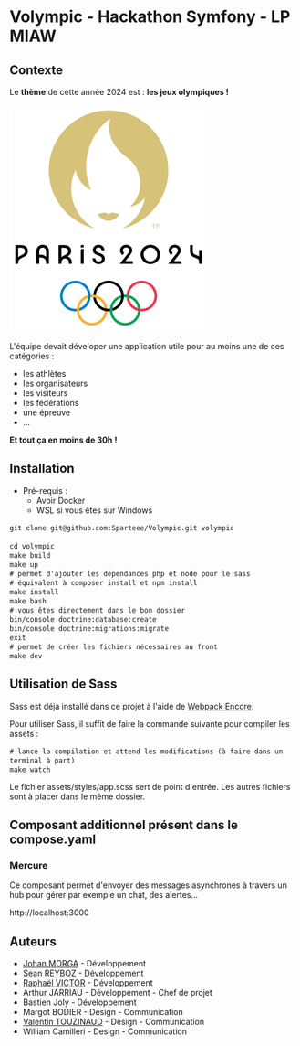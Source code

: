 # Volympic - Hackathon Symfony - LP MIAW

## Contexte
Le **thème** de cette année 2024 est : **les jeux olympiques !**

![JO Paris 2024](images/LogoJOParis2024.svg)

L'équipe devait déveloper une application utile pour au moins une de ces catégories :
- les athlètes 
- les organisateurs
- les visiteurs
- les fédérations
- une épreuve
- ...

**Et tout ça en moins de 30h !**

## Installation
- Pré-requis :
   - Avoir Docker
   - WSL si vous êtes sur Windows

```shell
git clone git@github.com:Sparteee/Volympic.git volympic

cd volympic
make build
make up
# permet d'ajouter les dépendances php et node pour le sass
# équivalent à composer install et npm install
make install
make bash
# vous êtes directement dans le bon dossier
bin/console doctrine:database:create
bin/console doctrine:migrations:migrate
exit
# permet de créer les fichiers nécessaires au front
make dev
```
## Utilisation de Sass

Sass est déjà installé dans ce projet à l'aide de [Webpack Encore](https://symfony.com/doc/6.4/frontend/encore/index.html).

Pour utiliser Sass, il suffit de faire la commande suivante pour compiler les assets :

```shell
# lance la compilation et attend les modifications (à faire dans un terminal à part)
make watch
```

Le fichier assets/styles/app.scss sert de point d'entrée. Les autres fichiers sont à placer dans le même dossier.

## Composant additionnel présent dans le compose.yaml

### Mercure

Ce composant permet d'envoyer des messages asynchrones à travers un hub pour gérer par exemple un chat, des alertes...

http://localhost:3000

## Auteurs

 - [Johan MORGA](https://github.com/JohanMorga) - Développement
 - [Sean REYBOZ](https://github.com/SeanReyboz/) - Développement
 - [Raphaël VICTOR](https://github.com/Sparteee) - Développement
 - Arthur JARRIAU - Développement - Chef de projet
 - Bastien Joly - Développement
 - Margot BODIER - Design - Communication
 - [Valentin TOUZINAUD](https://github.com/ValentinTouzinaud) - Design - Communication
 - William Camilleri - Design - Communication
